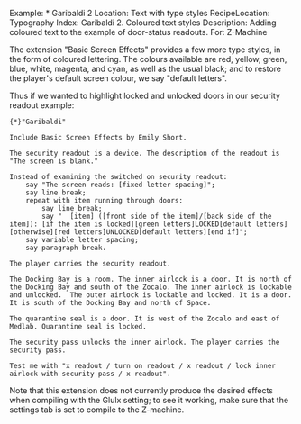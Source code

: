 Example: * Garibaldi 2
Location: Text with type styles
RecipeLocation: Typography
Index: Garibaldi 2. Coloured text styles
Description: Adding coloured text to the example of door-status readouts.
For: Z-Machine

  
The extension "Basic Screen Effects" provides a few more type styles, in the form of coloured lettering. The colours available are red, yellow, green, blue, white, magenta, and cyan, as well as the usual black; and to restore the player's default screen colour, we say "default letters".

  
Thus if we wanted to highlight locked and unlocked doors in our security readout example:

  

``` inform7
{*}"Garibaldi"

Include Basic Screen Effects by Emily Short.

The security readout is a device. The description of the readout is "The screen is blank."

Instead of examining the switched on security readout:
	say "The screen reads: [fixed letter spacing]";
	say line break;
	repeat with item running through doors:
		say line break;
		say "  [item] ([front side of the item]/[back side of the item]): [if the item is locked][green letters]LOCKED[default letters][otherwise][red letters]UNLOCKED[default letters][end if]";
	say variable letter spacing;
	say paragraph break.

The player carries the security readout.

The Docking Bay is a room. The inner airlock is a door. It is north of the Docking Bay and south of the Zocalo. The inner airlock is lockable and unlocked.  The outer airlock is lockable and locked. It is a door. It is south of the Docking Bay and north of Space.

The quarantine seal is a door. It is west of the Zocalo and east of Medlab. Quarantine seal is locked.

The security pass unlocks the inner airlock. The player carries the security pass.

Test me with "x readout / turn on readout / x readout / lock inner airlock with security pass / x readout".
```

  
Note that this extension does not currently produce the desired effects when compiling with the Glulx setting; to see it working, make sure that the settings tab is set to compile to the Z-machine.

